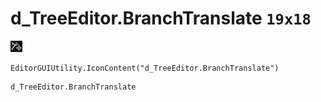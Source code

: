 # d_TreeEditor.BranchTranslate `19x18`
<img src="/img/d_TreeEditor.BranchTranslate.png" width=19 height=18>

``` CSharp
EditorGUIUtility.IconContent("d_TreeEditor.BranchTranslate")
```
```
d_TreeEditor.BranchTranslate
```
